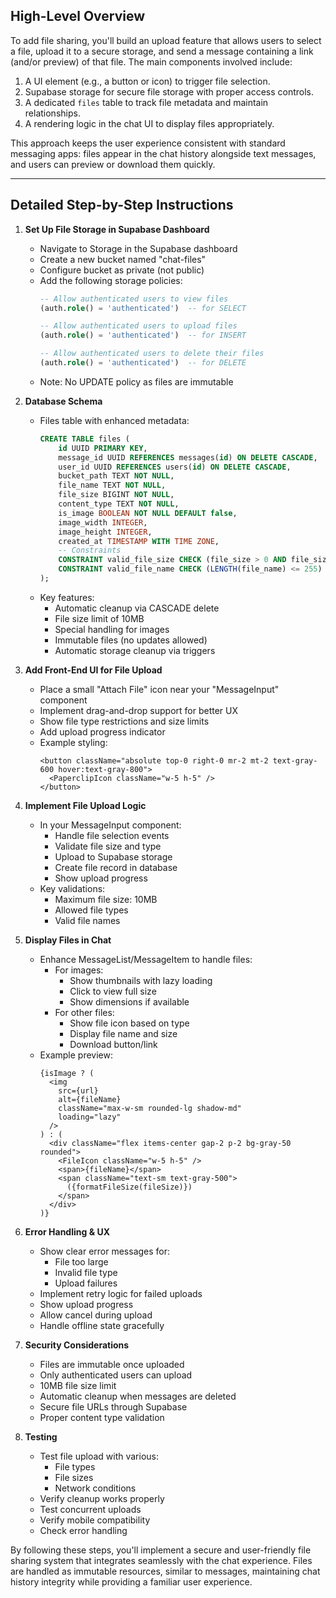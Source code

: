 ## High-Level Overview

To add file sharing, you'll build an upload feature that allows users to select a file, upload it to a secure storage, and send a message containing a link (and/or preview) of that file. The main components involved include:

1. A UI element (e.g., a button or icon) to trigger file selection.  
2. Supabase storage for secure file storage with proper access controls.  
3. A dedicated `files` table to track file metadata and maintain relationships.  
4. A rendering logic in the chat UI to display files appropriately.

This approach keeps the user experience consistent with standard messaging apps: files appear in the chat history alongside text messages, and users can preview or download them quickly.

---

## Detailed Step-by-Step Instructions

1. **Set Up File Storage in Supabase Dashboard**
   - Navigate to Storage in the Supabase dashboard
   - Create a new bucket named "chat-files"
   - Configure bucket as private (not public)
   - Add the following storage policies:
     ```sql
     -- Allow authenticated users to view files
     (auth.role() = 'authenticated')  -- for SELECT

     -- Allow authenticated users to upload files
     (auth.role() = 'authenticated')  -- for INSERT

     -- Allow authenticated users to delete their files
     (auth.role() = 'authenticated')  -- for DELETE
     ```
   - Note: No UPDATE policy as files are immutable

2. **Database Schema**
   - Files table with enhanced metadata:
     ```sql
     CREATE TABLE files (
         id UUID PRIMARY KEY,
         message_id UUID REFERENCES messages(id) ON DELETE CASCADE,
         user_id UUID REFERENCES users(id) ON DELETE CASCADE,
         bucket_path TEXT NOT NULL,
         file_name TEXT NOT NULL,
         file_size BIGINT NOT NULL,
         content_type TEXT NOT NULL,
         is_image BOOLEAN NOT NULL DEFAULT false,
         image_width INTEGER,
         image_height INTEGER,
         created_at TIMESTAMP WITH TIME ZONE,
         -- Constraints
         CONSTRAINT valid_file_size CHECK (file_size > 0 AND file_size <= 10485760), -- 10MB max
         CONSTRAINT valid_file_name CHECK (LENGTH(file_name) <= 255)
     );
     ```
   - Key features:
     - Automatic cleanup via CASCADE delete
     - File size limit of 10MB
     - Special handling for images
     - Immutable files (no updates allowed)
     - Automatic storage cleanup via triggers

3. **Add Front-End UI for File Upload**
   - Place a small "Attach File" icon near your "MessageInput" component
   - Implement drag-and-drop support for better UX
   - Show file type restrictions and size limits
   - Add upload progress indicator
   - Example styling:
     ```tsx
     <button className="absolute top-0 right-0 mr-2 mt-2 text-gray-600 hover:text-gray-800">
       <PaperclipIcon className="w-5 h-5" />
     </button>
     ```

4. **Implement File Upload Logic**
   - In your MessageInput component:
     - Handle file selection events
     - Validate file size and type
     - Upload to Supabase storage
     - Create file record in database
     - Show upload progress
   - Key validations:
     - Maximum file size: 10MB
     - Allowed file types
     - Valid file names

5. **Display Files in Chat**
   - Enhance MessageList/MessageItem to handle files:
     - For images:
       - Show thumbnails with lazy loading
       - Click to view full size
       - Show dimensions if available
     - For other files:
       - Show file icon based on type
       - Display file name and size
       - Download button/link
   - Example preview:
     ```tsx
     {isImage ? (
       <img 
         src={url} 
         alt={fileName}
         className="max-w-sm rounded-lg shadow-md" 
         loading="lazy"
       />
     ) : (
       <div className="flex items-center gap-2 p-2 bg-gray-50 rounded">
         <FileIcon className="w-5 h-5" />
         <span>{fileName}</span>
         <span className="text-sm text-gray-500">
           ({formatFileSize(fileSize)})
         </span>
       </div>
     )}
     ```

6. **Error Handling & UX**
   - Show clear error messages for:
     - File too large
     - Invalid file type
     - Upload failures
   - Implement retry logic for failed uploads
   - Show upload progress
   - Allow cancel during upload
   - Handle offline state gracefully

7. **Security Considerations**
   - Files are immutable once uploaded
   - Only authenticated users can upload
   - 10MB file size limit
   - Automatic cleanup when messages are deleted
   - Secure file URLs through Supabase
   - Proper content type validation

8. **Testing**
   - Test file upload with various:
     - File types
     - File sizes
     - Network conditions
   - Verify cleanup works properly
   - Test concurrent uploads
   - Verify mobile compatibility
   - Check error handling

By following these steps, you'll implement a secure and user-friendly file sharing system that integrates seamlessly with the chat experience. Files are handled as immutable resources, similar to messages, maintaining chat history integrity while providing a familiar user experience.
